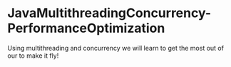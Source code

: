 # JavaMultithreadingConcurrency-PerformanceOptimization
Using multithreading and concurrency we will learn to get the most out of our to make it fly!
